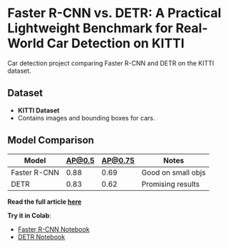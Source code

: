 # Faster R-CNN vs. DETR: A Practical Lightweight Benchmark for Real-World Car Detection on KITTI
Car detection project comparing Faster R-CNN and DETR on the KITTI dataset.

## Dataset
- **KITTI Dataset**
- Contains images and bounding boxes for cars.

## Model Comparison
| Model        | AP@0.5 | AP@0.75 | Notes               |
|--------------|--------|---------|---------------------|
| Faster R-CNN | 0.88   | 0.69    | Good on small objs  |
| DETR         | 0.83   | 0.62    | Promising results   |

**Read the full article [here](https://medium.com/your-article-url)**

 **Try it in Colab**:
- [Faster R-CNN Notebook](results/Faster_R-CNN/prediction1.png)
- [DETR Notebook](link)


